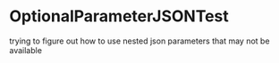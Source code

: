 # OptionalParameterJSONTest

trying to figure out how to use nested json parameters that may not be available
